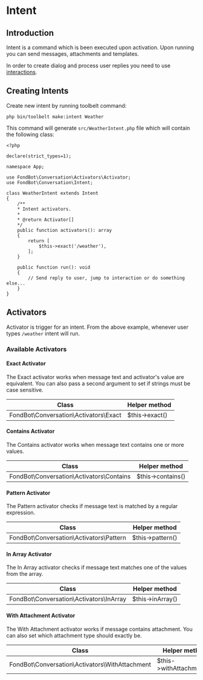 # Intent

## Introduction
Intent is a command which is been executed upon activation.
Upon running you can send messages, attachments and templates.

In order to create dialog and process user replies you need to use [interactions](/interactions).

## Creating Intents

Create new intent by running toolbelt command:

    php bin/toolbelt make:intent Weather

This command will generate `src/WeatherIntent.php` file which will contain the following class:

    <?php

    declare(strict_types=1);

    namespace App;

    use FondBot\Conversation\Activators\Activator;
    use FondBot\Conversation\Intent;

    class WeatherIntent extends Intent
    {
        /**
        * Intent activators.
        *
        * @return Activator[]
        */
        public function activators(): array
        {
            return [
                $this->exact('/weather'),
            ];
        }

        public function run(): void
        {
            // Send reply to user, jump to interaction or do something else...
        }
    }


## Activators

Activator is trigger for an intent. From the above example, whenever user types `/weather` intent will run.

### Available Activators

#### Exact Activator

The Exact activator works when message text and activator's value are equivalent. You can also pass a second argument to set if strings must be case sensitive.

| Class                                 | Helper method  |
|---------------------------------------|----------------|
| FondBot\Conversation\Activators\Exact | $this->exact() |

#### Contains Activator

The Contains activator works when message text contains one or more values.

| Class                                    | Helper method     |
|------------------------------------------|-------------------|
| FondBot\Conversation\Activators\Contains | $this->contains() |

#### Pattern Activator

The Pattern activator checks if message text is matched by a regular expression.

| Class                                   | Helper method    |
|-----------------------------------------|------------------|
| FondBot\Conversation\Activators\Pattern | $this->pattern() |

#### In Array Activator

The In Array activator checks if message text matches one of the values from the array.

| Class                                   | Helper method    |
|-----------------------------------------|------------------|
| FondBot\Conversation\Activators\InArray | $this->inArray() |

#### With Attachment Activator

The With Attachment activator works if message contains attachment. You can also set which attachment type should exactly be.

| Class                                          | Helper method           |
|------------------------------------------------|-------------------------|
| FondBot\Conversation\Activators\WithAttachment | $this->withAttachment() |